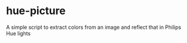hue-picture
===========

A simple script to extract colors from an image and reflect that in Philips Hue lights
